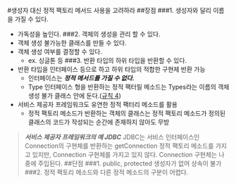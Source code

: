 #생성자 대신 정적 팩토리 메서드 사용을 고려하라
##장점
###1. 생성자와 달리 이름을 가질 수 있다.
- 가독성을 높인다.
###2. 객체의 생성을 관리 할 수 있다.
- 객체 생성 불가능한 클래스를 만들 수 있다.
- 객체 생성 여부를 결정할 수 있다.
	- ex. 싱글톤 등
###3. 반환 타입의 하위 타입을 반환할 수 있다.
- 반환 타입을 인터페이스 등으로 하고 하위 타입의 적합한 구현체 반환 가능
	- 인터페이스는 **_정적 메서드를 가질 수 없다._**
	- Type 인터페이스 형을 반환하는 정적 팩터릴 메소드는 Types라는 이름의 객체 생성 불가 클래스 안에 둔다.([규칙 4]())
- 서비스 제공자 프레임워크도 유연한 정적 팩터리 메소드를 활용
	- 정적 팩토리 메소드가 반환하는 객체의 클래스는 정적 팩토리 메소드가 정의된 클래스의 코드가 작성되는 순간에 존재하지 않아도 무방
> **_서비스 제공자 프레임워크의 예 JDBC_**
> JDBC는 서비스 인터페이스인 Connection의 구현체를 반환하는 getConnection 정적 팩토리 메소드를 가지고 있지만, Connection 구현체를 가지고 있지 않다. 
> Connection 구현체는 나중에 주입된다.
##단점
###1. public, protected 생성자가 없어 상속이 불가
###2. 정적 팩토리 메소드와 다른 정적 메소드의 구분이 어렵다.